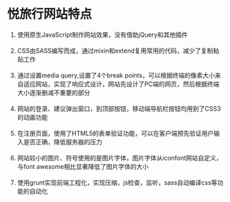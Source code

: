 <h1>悦旅行网站特点</h1>

<ol>
<li>使用原生JavaScript制作网站效果，没有借助jQuery和其他插件</li><br>
<li>CSS由SASS编写而成，通过mixin和extend复用常用的代码，减少了复制粘贴工作</li><br>
<li>通过设置media query,设置了4个break points，可以根据终端的像素大小来自适应网站，实现了响应式设计，网站先设计了PC端的网页，然后根据终端大小逐渐删减不重要的部分</li><br>
<li>网站的登录、建议弹出窗口，到顶部按钮，移动端导航栏按钮均用到了CSS3的动画功能</li><br>
<li>在注册页面，使用了HTML5的表单验证功能，可以在客户端预先验证用户输入是否正确，降低服务器的压力</li><br>
<li>网站较小的图片、符号使用的是图片字体，图片字体从iconfont网站自定义，与font awesome相比显著降低了图片字体的大小</li><br>
<li>使用grunt实现前端工程化，实现压缩，js检查，监听，sass自动编译css等功能的自动化</li>
</ol>
